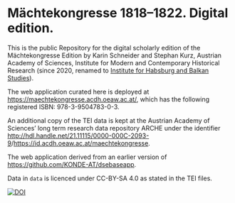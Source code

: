 # Mächtekongresse 1818–1822. Digital edition.

This is the public Repository for the digital scholarly edition of the Mächtekongresse Edition by Karin Schneider and Stephan Kurz, Austrian Academy of Sciences, Institute for Modern and Contemporary Historical Research (since 2020, renamed to [Institute for Habsburg and Balkan Studies](https://www.oeaw.ac.at/ihb/)).

The web application curated here is deployed at <https://maechtekongresse.acdh.oeaw.ac.at/>, which has the following registered ISBN: 978-3-9504783-0-3.

An additional copy of the TEI data is kept at the Austrian Academy of Sciences’ long term research data repository ARCHE under the identifier <http://hdl.handle.net/21.11115/0000-000C-2093-9>/<https://id.acdh.oeaw.ac.at/maechtekongresse>. 

The web application derived from an earlier version of <https://github.com/KONDE-AT/dsebaseapp>.

Data in `data` is licenced under CC-BY-SA 4.0 as stated in the TEI files. 

[![DOI](https://zenodo.org/badge/DOI/10.5281/zenodo.4590269.svg)](https://doi.org/10.5281/zenodo.4590269)

